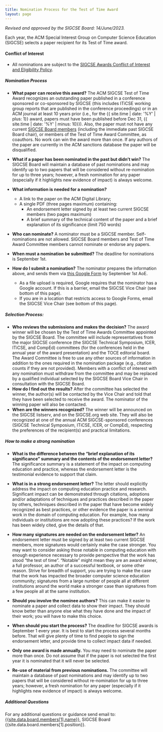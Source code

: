 ```yaml
---
title: Nomination Process for the Test of Time Award
layout: page
---
```

*Revised and approved by the SIGCSE Board: 14/June/2023.*
                    

Each year, the ACM Special Interest Group on Computer Science Education (SIGCSE) selects a paper recipient for its Test of Time award.


#### Conflict of Interest

* All nominations are subject to the [SIGCSE Awards Conflict of Interest and Eligibility Policy]({{"/policies/awards/index.html"|absolute_url}}).


##### Nomination Process

* **What paper can receive this award?** The ACM SIGCSE Test of Time Award recognizes an outstanding paper published in a conference sponsored or co-sponsored by SIGCSE (this includes ITiCSE working group reports that are published in the conference proceedings) or in an ACM journal at least 10 years prior (i.e., for the {{ site.time | date: '%Y' | plus: 1}} award, papers must have been published before Dec 31, {{ site.time | date: '%Y' | minus: 10}}). Also, the paper must not have any current [SIGCSE Board members]({{"/about/board.html"|absolute_url}}) (including the immediate past SIGCSE Board chair), or members of the Test of Time Award Committee, as coauthors. No work can win the award more than once. If any authors of the paper are currently in the ACM sanctions database the paper will be disqualified. 

* **What if a paper has been nominated in the past but didn’t win?** The SIGCSE Board will maintain a database of past nominations and may identify up to two papers that will be considered without re-nomination for up to three years; however, a fresh nomination for any paper (especially if it highlights new evidence of impact) is always welcome.


* **What information is needed for a nomination?**
	* A link to the paper on the ACM Digital Library;
	* A single PDF (three pages maximum) containing:
		* An endorsement letter signed by at least two current SIGCSE members (two pages maximum)
		* A brief summary of the technical content of the paper and a brief explanation of its significance (limit 750 words)

* **Who can nominate?** A nominator must be a SIGCSE member. Self-nominations are not allowed. SIGCSE Board members and Test of Time Award Committee members cannot nominate or endorse any papers.

* **When must a nomination be submitted?** The deadline for nominations is September 1st. 

* **How do I submit a nomination?** The nominator prepares the information above, and sends them via [this Google Form](https://docs.google.com/forms/d/e/1FAIpQLScW1eSD0C0RWN7iWaxTTB06qx58T5xBB0fnA6Jrwvi4ZqFpsw/viewform?usp=sf_link) by September 1st AoE. 
	* As a file upload is required, Google requires that the nominator has a Google account. If this is a barrier, email the SIGCSE Vice Chair (see bottom of this page).
	* If you are in a location that restricts access to Google Forms, email the SIGCSE Vice Chair (see bottom of this page).


##### Selection Process:

* **Who reviews the submissions and makes the decision?** The award winner will be chosen by the Test of Time Awards Committee appointed by the SIGCSE Board. The committee will include representatives from the major SIGCSE conference (the SIGCSE Technical Symposium, ICER, ITiCSE, and CompEd) committees (for the conferences held in the annual year of the award presentation) and the TOCE editorial board. The Award Committee is free to use any other sources of information in addition to the ones required in the nomination package (e.g., citation counts if they are not provided). Members with a conflict of interest with any nomination must withdraw from the committee and may be replaced by a qualified individual selected by the SIGCSE Board Vice Chair in consultation with the SIGCSE Board.
* **How do I find out the results?** After the committee has selected the winner, the author(s) will be contacted by the Vice Chair and told that they have been selected to receive the award. The nominator of the winning paper will also be contacted.
* **When are the winners recognized?** The winner will be announced on the SIGCSE listserv, and on the SIGCSE.org web site. They will also be recognized at one of the annual ACM SIGCSE-sponsored conferences (SIGCSE Technical Symposium, ITiCSE, ICER, or CompEd), respecting the preferences of the recipient(s) and practical limitations.



##### How to make a strong nomination

* **What is the difference between the “brief explanation of its significance” summary and the contents of the endorsement letter?** The significance summary is a statement of the impact on computing education and practice, whereas the endorsement letter is the testimonial evidence to support that claim.

* **What is in a strong endorsement letter?** The letter should explicitly address the impact on computing education practice and research. Significant impact can be demonstrated through citations, adoptions and/or adaptations of techniques and practices described in the paper by others, techniques described in the paper that have become widely recognized as best practices, or other evidence the paper is a seminal work in the domain of computing education. For example, how many individuals or institutions are now adopting these practices? If the work has been widely cited, give the details of that.

* **How many signatures are needed on the endorsement letter?** An endorsement letter must be signed by at least two current SIGCSE members, more signatures would certainly make the case stronger. You may want to consider asking those notable in computing education with enough experience necessary to provide perspective that the work has stood “the test of time”. “Notable” might mean they are an award winner, a full professor, an author of a successful textbook, or some other reason. Strive for breadth of support, you are trying to make the case that the work has impacted the broader computer science education community; signatures from a large number of people all at different institutions around the world make a stronger case than signatures from a few people all at the same institution.

* **Should you involve the nominee authors?** This can make it easier to nominate a paper and collect data to show their impact. They should know better than anyone else what they have done and the impact of their work; you will have to make this choice.

* **When should you start the process?** The deadline for SIGCSE awards is September 1 every year. It is best to start the process several months before. That will give plenty of time to find people to sign the endorsement letter, and provide time to collect impact data if needed.

* **Only one award is made annually.** You may need to nominate the paper more than once. Do not assume that if the paper is not selected the first year it is nominated that it will never be selected.

* **Re-use of material from previous nominations.** The committee will maintain a database of past nominations and may identify up to two papers that will be considered without re-nomination for up to three years; however, a fresh nomination for any paper (especially if it highlights new evidence of impact) is always welcome.


##### Additional Questions
For any additional questions or guidance send email to:
[{{site.data.board.members[1].name}}](mailto:{{site.data.board.members[1].email}}), SIGCSE Board {{site.data.board.members[1].position}}.
  

